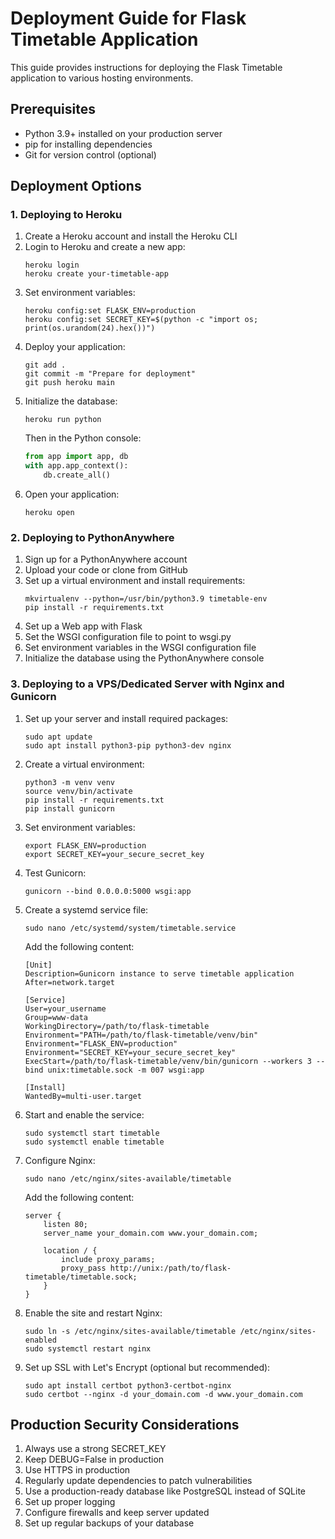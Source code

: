 # Deployment Guide for Flask Timetable Application

This guide provides instructions for deploying the Flask Timetable application to various hosting environments.

## Prerequisites

- Python 3.9+ installed on your production server
- pip for installing dependencies
- Git for version control (optional)

## Deployment Options

### 1. Deploying to Heroku

1. Create a Heroku account and install the Heroku CLI
2. Login to Heroku and create a new app:
   ```
   heroku login
   heroku create your-timetable-app
   ```
3. Set environment variables:
   ```
   heroku config:set FLASK_ENV=production
   heroku config:set SECRET_KEY=$(python -c "import os; print(os.urandom(24).hex())")
   ```
4. Deploy your application:
   ```
   git add .
   git commit -m "Prepare for deployment"
   git push heroku main
   ```
5. Initialize the database:
   ```
   heroku run python
   ```
   Then in the Python console:
   ```python
   from app import app, db
   with app.app_context():
       db.create_all()
   ```
6. Open your application:
   ```
   heroku open
   ```

### 2. Deploying to PythonAnywhere

1. Sign up for a PythonAnywhere account
2. Upload your code or clone from GitHub
3. Set up a virtual environment and install requirements:
   ```
   mkvirtualenv --python=/usr/bin/python3.9 timetable-env
   pip install -r requirements.txt
   ```
4. Set up a Web app with Flask
5. Set the WSGI configuration file to point to wsgi.py
6. Set environment variables in the WSGI configuration file
7. Initialize the database using the PythonAnywhere console

### 3. Deploying to a VPS/Dedicated Server with Nginx and Gunicorn

1. Set up your server and install required packages:
   ```
   sudo apt update
   sudo apt install python3-pip python3-dev nginx
   ```

2. Create a virtual environment:
   ```
   python3 -m venv venv
   source venv/bin/activate
   pip install -r requirements.txt
   pip install gunicorn
   ```

3. Set environment variables:
   ```
   export FLASK_ENV=production
   export SECRET_KEY=your_secure_secret_key
   ```

4. Test Gunicorn:
   ```
   gunicorn --bind 0.0.0.0:5000 wsgi:app
   ```

5. Create a systemd service file:
   ```
   sudo nano /etc/systemd/system/timetable.service
   ```
   
   Add the following content:
   ```
   [Unit]
   Description=Gunicorn instance to serve timetable application
   After=network.target

   [Service]
   User=your_username
   Group=www-data
   WorkingDirectory=/path/to/flask-timetable
   Environment="PATH=/path/to/flask-timetable/venv/bin"
   Environment="FLASK_ENV=production"
   Environment="SECRET_KEY=your_secure_secret_key"
   ExecStart=/path/to/flask-timetable/venv/bin/gunicorn --workers 3 --bind unix:timetable.sock -m 007 wsgi:app

   [Install]
   WantedBy=multi-user.target
   ```

6. Start and enable the service:
   ```
   sudo systemctl start timetable
   sudo systemctl enable timetable
   ```

7. Configure Nginx:
   ```
   sudo nano /etc/nginx/sites-available/timetable
   ```
   
   Add the following content:
   ```
   server {
       listen 80;
       server_name your_domain.com www.your_domain.com;

       location / {
           include proxy_params;
           proxy_pass http://unix:/path/to/flask-timetable/timetable.sock;
       }
   }
   ```

8. Enable the site and restart Nginx:
   ```
   sudo ln -s /etc/nginx/sites-available/timetable /etc/nginx/sites-enabled
   sudo systemctl restart nginx
   ```

9. Set up SSL with Let's Encrypt (optional but recommended):
   ```
   sudo apt install certbot python3-certbot-nginx
   sudo certbot --nginx -d your_domain.com -d www.your_domain.com
   ```

## Production Security Considerations

1. Always use a strong SECRET_KEY
2. Keep DEBUG=False in production
3. Use HTTPS in production
4. Regularly update dependencies to patch vulnerabilities
5. Use a production-ready database like PostgreSQL instead of SQLite
6. Set up proper logging
7. Configure firewalls and keep server updated
8. Set up regular backups of your database
